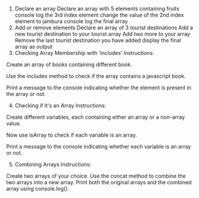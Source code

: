 1. Declare an array
Declare an array with 5 elements containing fruits
console log the 3rd index element
change the value of the 2nd index element to jambura
console log the final array
2. Add or remove elements
Declare an array of 3 tourist destinations
Add a new tourist destination to your tourist array
Add two more to your array
Remove the last tourist destination you have added
display the final array as output
3. Checking Array Membership with ‘includes’
Instructions:

Create an array of books containing different book.

Use the includes method to check if the array contains a javascript book.

Print a message to the console indicating whether the element is present in the array or not.

4. Checking if it's an Array
Instructions:

Create different variables, each containing either an array or a non-array value.

Now use isArray to check if each variable is an array.

Print a message to the console indicating whether each variable is an array or not.

5. Combining Arrays
Instructions:

Create two arrays of your choice.
Use the concat method to combine the two arrays into a new array.
Print both the original arrays and the combined array using console.log().
